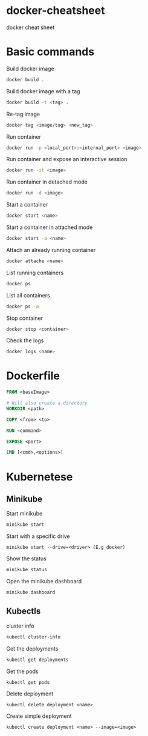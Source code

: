 # docker-cheatsheet
docker cheat sheet

# Basic commands

Build docker image

```bash
docker build .
```

Build docker image with a tag

```bash
docker build -t <tag> .
```

Re-tag image

```bash
docker tag <image/tag> <new_tag>
```

Run container 

```bash
docker run -p <local_port>:<internal_port> <image> 
```

Run container and expose an interactive session

```bash
docker run -it <image> 
```

Run container in detached mode

```bash
docker run -d <image> 
```

Start a container

```bash
docker start <name>
```

Start a container in attached mode

```bash
docker start -a <name>
```
Attach an already running container

```bash
docker attache <name>
```

List running containers

```bash
docker ps
```

List all containers

```bash
docker ps -a
```

Stop container

```bash
docker stop <container>
```

Check the logs

```bash
docker logs <name>
```


# Dockerfile

```Dockerfile
FROM <baseImage>

# Will also create a directory
WORKDIR <path>

COPY <from> <to>

RUN <command>

EXPOSE <port>

CMD [<cmd>,<options>]
```

# Kubernetese

## Minikube

Start minikube

```sh
minikube start
```

Start with a specific drive

```
minikube start --drive=<driver> (E.g docker)
```

Show the status

```sh
minikube status
```

Open the minikube dashboard

```sh
minikube dashboard
```

## Kubectls

cluster info

```sh
kubectl cluster-info
```

Get the deployments

```sh
kubectl get deployments
```

Get the pods

```sh
kubectl get pods
```

Delete deployment

```
kubectl delete deployment <name>
```

Create simple deployment

```
kubectl create deployment <name> --image=<image>
```
